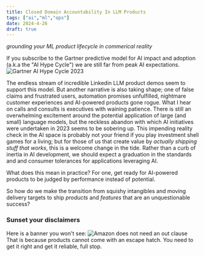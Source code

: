 ```yaml
---
title: Closed Domain Accountability In LLM Products
tags: ["ai","ml","ops"]
date: 2024-4-26
draft: true
---
```

_grounding your ML product lifecycle in commerical reality_

If you subscribe to the Gartner predictive model for AI impact and adoption (a.k.a the "AI Hype Cycle") we are still far from peak AI expectations.
![Gartner AI Hype Cycle 2023](https://emt.gartnerweb.com/ngw/globalassets/en/newsroom/images/graphs/swe-hc-image.png)

The endless stream of incredible Linkedin LLM product demos seem to support this model. But another narrative is also taking shape; one of false claims and frustrated users, automation promises unfulfilled, nightmare customer experiences and AI-powered products gone rogue. What I hear on calls and consults is executives with waining patience. There is still an overwhelming excitement around the potential application of large (and small) language models, but the reckless abandon with which AI initiatives were undertaken in 2023 seems to be sobering up. This impending reality check in the AI space is probably not your friend if you play investment shell games for a living; but for those of us that create value by _actually shipping stuff that works_, this is a welcome change in the tide. Rather than a curb of inertia in AI development, we should expect a graduation in the standards and and consumer tolerances for applications leveraging AI.

What does this mean in practice? For one, get ready for AI-powered products to be judged by performance instead of potential.  

So how do we make the transition from squishy intangibles and moving delivery targets to ship _products_ and _features_ that are an unquestionable success?

### Sunset your disclaimers
Here is a banner you won't see:
![Amazon does not need an out clause](images/unreliable_software.png)
That is because products cannot come with an escape hatch. You need to get it right and get it reliable, full stop. 

<!--stackedit_data:
eyJoaXN0b3J5IjpbLTE2NjQ3NTIyMzcsNjY2NTMyNTE0LDgzNz
A3NzIzMCwxMzc3ODQ5NTM0LDE3OTMzNDIxNzQsODEzNDg1ODIy
LC02MTgyMzc3NjcsMTc5NjczNzY5NiwtMTkwOTk0MDc0NiwxNT
gyOTY2NDQzLDQ1MjQzNTQyNiwtMTUyMzg5OTE1Nyw4NTk2ODcy
NTMsLTExOTcyMDIzOThdfQ==
-->